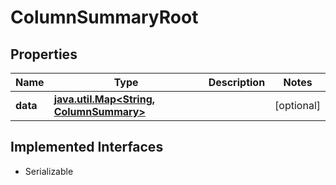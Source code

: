 

# ColumnSummaryRoot

## Properties

Name | Type | Description | Notes
------------ | ------------- | ------------- | -------------
**data** | [**java.util.Map&lt;String, ColumnSummary&gt;**](ColumnSummary.md) |  |  [optional]


## Implemented Interfaces

* Serializable


